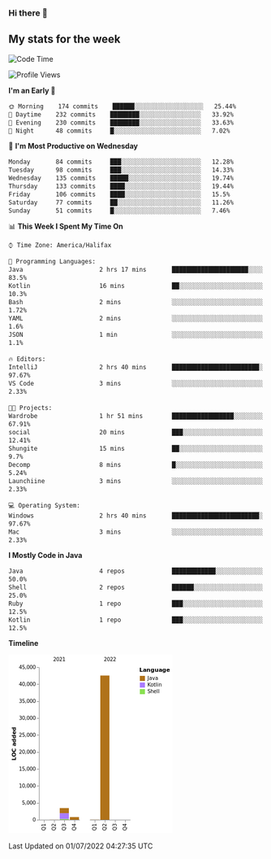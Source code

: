 ### Hi there 👋

## My stats for the week
<!--START_SECTION:waka-->
![Code Time](http://img.shields.io/badge/Code%20Time-299%20hrs%2036%20mins-blue)

![Profile Views](http://img.shields.io/badge/Profile%20Views-0-blue)

**I'm an Early 🐤** 

```text
🌞 Morning    174 commits    ██████░░░░░░░░░░░░░░░░░░░   25.44% 
🌆 Daytime    232 commits    ████████░░░░░░░░░░░░░░░░░   33.92% 
🌃 Evening    230 commits    ████████░░░░░░░░░░░░░░░░░   33.63% 
🌙 Night      48 commits     █░░░░░░░░░░░░░░░░░░░░░░░░   7.02%

```
📅 **I'm Most Productive on Wednesday** 

```text
Monday       84 commits     ███░░░░░░░░░░░░░░░░░░░░░░   12.28% 
Tuesday      98 commits     ███░░░░░░░░░░░░░░░░░░░░░░   14.33% 
Wednesday    135 commits    █████░░░░░░░░░░░░░░░░░░░░   19.74% 
Thursday     133 commits    ████░░░░░░░░░░░░░░░░░░░░░   19.44% 
Friday       106 commits    ████░░░░░░░░░░░░░░░░░░░░░   15.5% 
Saturday     77 commits     ██░░░░░░░░░░░░░░░░░░░░░░░   11.26% 
Sunday       51 commits     █░░░░░░░░░░░░░░░░░░░░░░░░   7.46%

```


📊 **This Week I Spent My Time On** 

```text
⌚︎ Time Zone: America/Halifax

💬 Programming Languages: 
Java                     2 hrs 17 mins       █████████████████████░░░░   83.5% 
Kotlin                   16 mins             ██░░░░░░░░░░░░░░░░░░░░░░░   10.3% 
Bash                     2 mins              ░░░░░░░░░░░░░░░░░░░░░░░░░   1.72% 
YAML                     2 mins              ░░░░░░░░░░░░░░░░░░░░░░░░░   1.6% 
JSON                     1 min               ░░░░░░░░░░░░░░░░░░░░░░░░░   1.1%

🔥 Editors: 
IntelliJ                 2 hrs 40 mins       ████████████████████████░   97.67% 
VS Code                  3 mins              ░░░░░░░░░░░░░░░░░░░░░░░░░   2.33%

🐱‍💻 Projects: 
Wardrobe                 1 hr 51 mins        █████████████████░░░░░░░░   67.91% 
social                   20 mins             ███░░░░░░░░░░░░░░░░░░░░░░   12.41% 
Shungite                 15 mins             ██░░░░░░░░░░░░░░░░░░░░░░░   9.7% 
Decomp                   8 mins              █░░░░░░░░░░░░░░░░░░░░░░░░   5.24% 
Launchiine               3 mins              ░░░░░░░░░░░░░░░░░░░░░░░░░   2.33%

💻 Operating System: 
Windows                  2 hrs 40 mins       ████████████████████████░   97.67% 
Mac                      3 mins              ░░░░░░░░░░░░░░░░░░░░░░░░░   2.33%

```

**I Mostly Code in Java** 

```text
Java                     4 repos             ████████████░░░░░░░░░░░░░   50.0% 
Shell                    2 repos             ██████░░░░░░░░░░░░░░░░░░░   25.0% 
Ruby                     1 repo              ███░░░░░░░░░░░░░░░░░░░░░░   12.5% 
Kotlin                   1 repo              ███░░░░░░░░░░░░░░░░░░░░░░   12.5%

```


**Timeline**

![Chart not found](https://raw.githubusercontent.com/lyndseyy/lyndseyy/main/charts/bar_graph.png) 


 Last Updated on 01/07/2022 04:27:35 UTC
<!--END_SECTION:waka-->